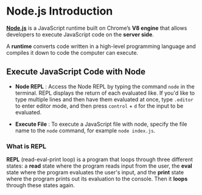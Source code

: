 # Node.js Introduction

[**Node.js**](https://nodejs.org/en) is a JavaScript runtime built on Chrome’s **V8 engine** that allows developers to execute JavaScript code on the **server side**.

A **runtime** converts code written in a high-level programming language and compiles it down to code the computer can execute.

## Execute JavaScript Code with Node

- **Node REPL** : Access the Node REPL by typing the command `node` in the terminal. REPL displays the return of each evaluated like. If you'd like to type multiple lines and then have them evaluated at once, type `.editor` to enter editor mode, and then press `control` + `d` for the input to be evaluated.

- **Execute File** : To execute a JavaScript file with node, specify the file name to the `node` command, for example `node index.js`.

### What is REPL

**REPL** (read-eval-print loop) is a program that loops through three different states: a **read** state where the program reads input from the user, the **eval** state where the program evaluates the user's input, and the **print** state where the program prints out its evaluation to the console. Then it **loops** through these states again.

